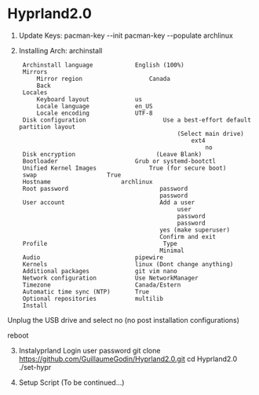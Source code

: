 # Hyprland2.0

1) Update Keys:
    pacman-key --init
    pacman-key --populate archlinux

2) Installing Arch:
    archinstall

        Archinstall language			English (100%)
        Mirrors
            Mirror region	                Canada
            Back				
        Locales
            Keyboard layout		        us
            Locale language		        en_US
            Locale encoding		        UTF-8
        Disk configuration                      Use a best-effort default partition layout
                                                    (Select main drive)
                                                        ext4
                                                            no
        Disk encryption                       (Leave Blank)
        Bootloader		                Grub or systemd-bootctl
        Unified Kernel Images		        True (for secure boot)
        swap					True
        Hostname			        archlinux
        Root password                          password
                                               password
        User account                           Add a user
                                                    user
                                                    password
                                                    password
                                               yes (make superuser)
                                               Confirm and exit
        Profile                                 Type
                                               Minimal
        Audio                           pipewire
        Kernels				            linux (Dont change anything)
        Additional packages             git vim nano
        Network configuration           Use NetworkManager
        Timezone                        Canada/Estern
        Automatic time sync (NTP)		True
        Optional repositories           multilib
        Install

Unplug the USB drive and select no (no post installation configurations)

reboot

3) Instalyprland
    Login                               user
                                        password
    git clone https://github.com/GuillaumeGodin/Hyprland2.0.git
    cd Hyprland2.0
    ./set-hypr

4) Setup Script
    (To be continued...)
